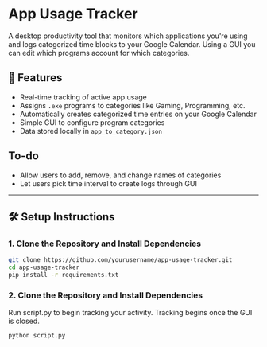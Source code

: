 # App Usage Tracker

A desktop productivity tool that monitors which applications you're using and logs categorized time blocks to your Google Calendar. Using a GUI you can edit which programs account for which categories. 

## 🚀 Features
- Real-time tracking of active app usage
- Assigns `.exe` programs to categories like Gaming, Programming, etc.
- Automatically creates categorized time entries on your Google Calendar
- Simple GUI to configure program categories
- Data stored locally in `app_to_category.json`

## To-do
 - Allow users to add, remove, and change names of categories
 - Let users pick time interval to create logs through GUI

---

## 🛠️ Setup Instructions

### 1. Clone the Repository and Install Dependencies
```bash
git clone https://github.com/yourusername/app-usage-tracker.git
cd app-usage-tracker
pip install -r requirements.txt
```
### 2. Clone the Repository and Install Dependencies
Run script.py to begin tracking your activity. Tracking begins once the GUI is closed.
```bash
python script.py
```
